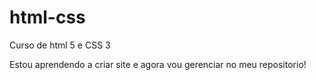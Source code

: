 # html-css
 Curso de html 5 e CSS 3

 Estou aprendendo a criar site e agora vou gerenciar no meu repositorio!

 <a href="https://ronnychack.github.io/">